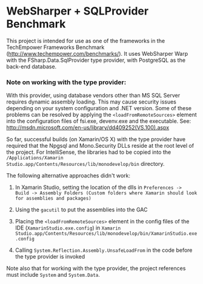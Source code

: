 ﻿# WebSharper + SQLProvider Benchmark

This project is intended for use as one of the frameworks in the TechEmpower Frameworks
Benchmark (http://www.techempower.com/benchmarks/). It uses WebSharper Warp with the
FSharp.Data.SqlProvider type provider, with PostgreSQL as the back-end database.

### Note on working with the type provider: 
With this provider, using database vendors other than MS SQL Server requires dynamic assembly 
loading. This may cause security issues depending on your system configuration and .NET version. 
Some of these problems can be resolved by applying the `<loadFromRemoteSources>` element into the 
configuration files of fsi.exe, devenv.exe and the executable. See: 
http://msdn.microsoft.com/en-us/library/dd409252(VS.100).aspx

So far, successful builds (on Xamarin/OS X) with the 
type provider have required that the Npgsql and Mono.Security DLLs reside at the root level of
the project. For IntelliSense, the libraries had to be copied into the
`/Applications/Xamarin Studio.app/Contents/Resources/lib/monodevelop/bin` directory.

The following alternative approaches didn't work:

1. In Xamarin Studio, setting the location of the dlls in `Preferences -> Build -> Assembly Folders (Custom folders where Xamarin should look for assemblies and packages)`

2. Using the `gacutil` to put the assemblies into the GAC

3. Placing the `<loadFromRemoteSources>` element in the config files of the IDE (`XamarinStudio.exe.config`) in `Xamarin Studio.app/Contents/Resources/lib/monodevelop/bin/XamarinStudio.exe.config`

4. Calling `System.Reflection.Assembly.UnsafeLoadFrom` in the code before the type provider is invoked

Note also that for working with the type provider, the project references must include `System` and `System.Data`.
